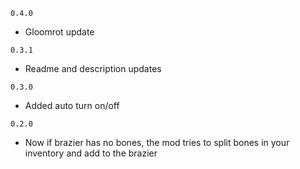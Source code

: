 `0.4.0`
* Gloomrot update

`0.3.1`
* Readme and description updates

`0.3.0`

* Added auto turn on/off

`0.2.0`

* Now if brazier has no bones, the mod tries to split bones in your inventory and add to the brazier